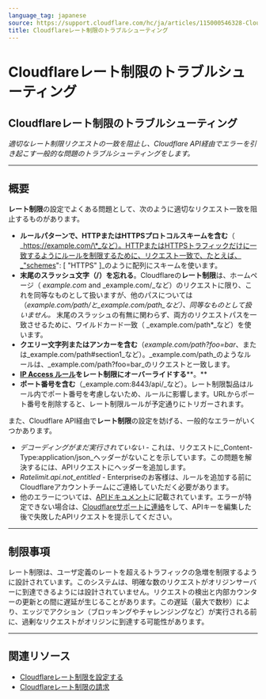 ```yaml
---
language_tag: japanese
source: https://support.cloudflare.com/hc/ja/articles/115000546328-Cloudflare%E3%83%AC%E3%83%BC%E3%83%88%E5%88%B6%E9%99%90%E3%81%AE%E3%83%88%E3%83%A9%E3%83%96%E3%83%AB%E3%82%B7%E3%83%A5%E3%83%BC%E3%83%86%E3%82%A3%E3%83%B3%E3%82%B0
title: Cloudflareレート制限のトラブルシューティング
---
```


# Cloudflareレート制限のトラブルシューティング

## Cloudflareレート制限のトラブルシューティング

_適切なレート制限リクエストの一致を阻止し、Cloudflare API経由でエラーを引き起こす一般的な問題のトラブルシューティングをします。_

___

## 概要

**レート制限**の設定でよくある問題として、次のように適切なリクエスト一致を阻止するものがあります。

-   **ルールパターンで、HTTPまたはHTTPSプロトコルスキームを含む**（ _https://example.com/\*_など）。HTTPまたはHTTPSトラフィックだけに一致するようにルールを制限するために、リクエスト一致で、たとえば、_"schemes": \[ "HTTPS" \]_のように配列にスキームを使います。
-   **末尾のスラッシュ文字（/）を忘れる**。Cloudflareの**レート制限**は、ホームページ（ _example.com_ and _example.com/_など）のリクエストに限り、これを同等なものとして扱いますが、他のパスについては（_example.com/path/_と_example.com/path_など）、同等なものとして扱いません_。_ 末尾のスラッシュの有無に関わらず、両方のリクエストパスを一致させるために、ワイルドカード一致（ _example.com/path\*_など）を使います。
-   **クエリー文字列またはアンカーを含む**（_example.com/path?foo=bar_、または_example.com/path#section1_など）。_example.com/path_のようなルールは、_example.com/path?foo=bar_のリクエストと一致します。
-   [**IP Access ルール**](https://support.cloudflare.com/hc/articles/217074967)**をレート制限にオーバーライドする****。**
-   **ポート番号を含む**（_example.com:8443/api/_など）。レート制限製品はルール内でポート番号を考慮しないため、ルールに影響します。URLからポート番号を削除すると、レート制限ルールが予定通りにトリガーされます。

また、Cloudflare API経由で**レート制限**の設定を妨げる、一般的なエラーがいくつかあります。

-   _デコーディングがまだ実行されていない_ - これは、リクエストに_Content-Type:application/json_ヘッダーがないことを示しています。この問題を解決するには、APIリクエストにヘッダーを追加します。
-   _Ratelimit.api.not\_entitled_ - Enterpriseのお客様は、ルールを追加する前にCloudflareアカウントチームにご連絡していただく必要があります。
-   他のエラーについては、[APIドキュメント](https://api.cloudflare.com/#rate-limits-for-a-zone-errors)に記載されています。エラーが特定できない場合は、[Cloudflareサポートに連絡](https://support.cloudflare.com/hc/articles/200172476)をして、APIキーを編集した後で失敗したAPIリクエストを提示してください。

___

## 制限事項

レート制限は、ユーザ定義のレートを超えるトラフィックの急増を制限するように設計されています。このシステムは、明確な数のリクエストがオリジンサーバーに到達できるようには設計されていません。リクエストの検出と内部カウンターの更新との間に遅延が生じることがあります。この遅延（最大で数秒）により、エッジでアクション（ブロッキングやチャレンジングなど）が実行される前に、過剰なリクエストがオリジンに到達する可能性があります。

___

## 関連リソース

-   [Cloudflareレート制限を設定する](https://support.cloudflare.com/hc/articles/115001635128)[](https://support.cloudflare.com/hc/ja/articles/115000272247)
-   [Cloudflareレート制限の請求](https://support.cloudflare.com/hc/ja/articles/115000272247)
